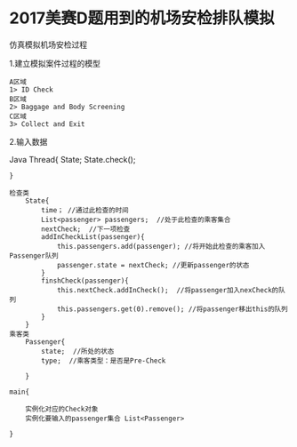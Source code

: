 # 2017美赛D题用到的机场安检排队模拟

仿真模拟机场安检过程

1.建立模拟案件过程的模型

	A区域
	1> ID Check
	B区域
	2> Baggage and Body Screening
	C区域
	3> Collect and Exit

2.输入数据


Java 
	Thread{
		State;
		State.check();
		
	}
	
	检查类
		State{
			time； //通过此检查的时间
			List<passenger> passengers;  //处于此检查的乘客集合
			nextCheck;  //下一项检查
			addInCheckList(passenger){
				this.passengers.add(passenger); //将开始此检查的乘客加入Passenger队列
				passenger.state = nextCheck; //更新passenger的状态
			}
			finshCheck(passenger){
				this.nextCheck.addInCheck();  //将passenger加入nexCheck的队列
				this.passengers.get(0).remove(); //将passenger移出this的队列
			}
		}
	乘客类
		Passenger{
			state;  //所处的状态
			type;  //乘客类型：是否是Pre-Check
			
		}

	main{
	
		实例化对应的Check对象
		实例化要输入的passenger集合 List<Passenger> 

	}
